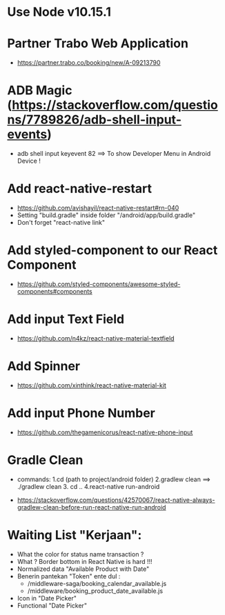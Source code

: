 # Use Node v10.15.1

# Partner Trabo Web Application
* https://partner.trabo.co/booking/new/A-09213790

# ADB Magic (https://stackoverflow.com/questions/7789826/adb-shell-input-events)
* adb shell input keyevent 82 ==> To show Developer Menu in Android Device ! 

# Add react-native-restart 
* https://github.com/avishayil/react-native-restart#rn-040
* Setting "build.gradle" inside folder "/android/app/build.gradle"
* Don't forget "react-native link"

# Add styled-component to our React Component
* https://github.com/styled-components/awesome-styled-components#components

# Add input Text Field 
* https://github.com/n4kz/react-native-material-textfield

# Add Spinner 
* https://github.com/xinthink/react-native-material-kit


# Add input Phone Number
* https://github.com/thegamenicorus/react-native-phone-input

# Gradle Clean
* commands: 
    1.cd (path to project/android folder) 
    2.gradlew clean ==> ./gradlew clean
    3. cd .. 
    4.react-native run-android

* https://stackoverflow.com/questions/42570067/react-native-always-gradlew-clean-before-run-react-native-run-android


# Waiting List "Kerjaan":
* What the color for status name transaction ? 
* What ? Border bottom in React Native is hard !!!
* Normalized data "Available Product with Date"
* Benerin pantekan "Token" ente dul :
    - /middleware-saga/booking_calendar_available.js
    - /middleware/booking_product_date_available.js
* Icon in "Date Picker"
* Functional "Date Picker"